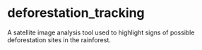 # deforestation_tracking
A satellite image analysis tool used to highlight signs of possible deforestation sites in the rainforest.
